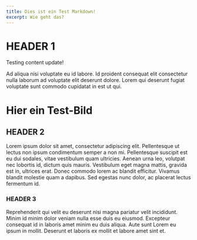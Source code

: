 ```yaml
---
title: Dies ist ein Test Markdown!
excerpt: Wie geht das?
---
```


# HEADER 1

Testing content update!

Ad aliqua nisi voluptate eu id labore. Id proident consequat elit consectetur nulla laborum ad voluptate elit deserunt dolore. Lorem qui deserunt fugiat voluptate sunt commodo cupidatat in est ut qui.

# Hier ein Test-Bild

<blog-image src='katze.jpg' width='100'></blog-image>

## HEADER 2
 
Lorem ipsum dolor sit amet, consectetur adipiscing elit. Pellentesque ut lectus non ipsum condimentum semper a non mi. Pellentesque suscipit est eu dui sodales, vitae vestibulum quam ultricies. Aenean urna leo, volutpat nec lobortis id, dictum quis mauris. Vestibulum eget magna mattis, gravida est in, ultrices erat. Donec commodo lorem ac blandit efficitur. Vivamus blandit molestie quam a dapibus. Sed egestas nunc dolor, ac placerat lectus fermentum id.

### HEADER 3

Reprehenderit qui velit eu deserunt nisi magna pariatur velit incididunt. Minim id minim dolor veniam nulla esse duis eu eiusmod. Excepteur consequat id in laboris amet minim eu duis aliqua. Aute sunt Lorem eu ipsum in mollit. Deserunt et laboris ex mollit et labore amet sint et.
